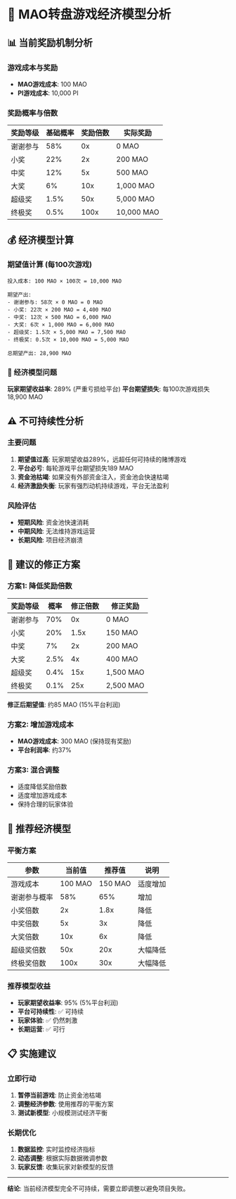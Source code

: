 # 🏦 MAO转盘游戏经济模型分析

## 📊 当前奖励机制分析

### 游戏成本与奖励
- **MAO游戏成本**: 100 MAO
- **PI游戏成本**: 10,000 PI

### 奖励概率与倍数
| 奖励等级 | 基础概率 | 奖励倍数 | 实际奖励 |
|---------|---------|---------|---------|
| 谢谢参与 | 58% | 0x | 0 MAO |
| 小奖 | 22% | 2x | 200 MAO |
| 中奖 | 12% | 5x | 500 MAO |
| 大奖 | 6% | 10x | 1,000 MAO |
| 超级奖 | 1.5% | 50x | 5,000 MAO |
| 终极奖 | 0.5% | 100x | 10,000 MAO |

## 💰 经济模型计算

### 期望值计算 (每100次游戏)
```
投入成本: 100 MAO × 100次 = 10,000 MAO

期望产出:
- 谢谢参与: 58次 × 0 MAO = 0 MAO
- 小奖: 22次 × 200 MAO = 4,400 MAO
- 中奖: 12次 × 500 MAO = 6,000 MAO
- 大奖: 6次 × 1,000 MAO = 6,000 MAO
- 超级奖: 1.5次 × 5,000 MAO = 7,500 MAO
- 终极奖: 0.5次 × 10,000 MAO = 5,000 MAO

总期望产出: 28,900 MAO
```

### 🚨 经济模型问题

**玩家期望收益率**: 289% (严重亏损给平台)
**平台期望损失**: 每100次游戏损失 18,900 MAO

## ⚠️ 不可持续性分析

### 主要问题
1. **期望值过高**: 玩家期望收益289%，远超任何可持续的赌博游戏
2. **平台必亏**: 每轮游戏平台期望损失189 MAO
3. **资金池枯竭**: 如果没有外部资金注入，资金池会快速枯竭
4. **经济激励失衡**: 玩家有强烈动机持续游戏，平台无法盈利

### 风险评估
- **短期风险**: 资金池快速消耗
- **中期风险**: 无法维持游戏运营
- **长期风险**: 项目经济崩溃

## 🔧 建议的修正方案

### 方案1: 降低奖励倍数
| 奖励等级 | 概率 | 修正倍数 | 修正奖励 |
|---------|------|---------|---------|
| 谢谢参与 | 70% | 0x | 0 MAO |
| 小奖 | 20% | 1.5x | 150 MAO |
| 中奖 | 7% | 2x | 200 MAO |
| 大奖 | 2.5% | 4x | 400 MAO |
| 超级奖 | 0.4% | 15x | 1,500 MAO |
| 终极奖 | 0.1% | 25x | 2,500 MAO |

**修正后期望值**: 约85 MAO (15%平台利润)

### 方案2: 增加游戏成本
- **MAO游戏成本**: 300 MAO (保持现有奖励)
- **平台利润率**: 约37%

### 方案3: 混合调整
- 适度降低奖励倍数
- 适度增加游戏成本
- 保持合理的玩家体验

## 🎯 推荐经济模型

### 平衡方案
| 参数 | 当前值 | 推荐值 | 说明 |
|------|-------|-------|------|
| 游戏成本 | 100 MAO | 150 MAO | 适度增加 |
| 谢谢参与概率 | 58% | 65% | 增加 |
| 小奖倍数 | 2x | 1.8x | 降低 |
| 中奖倍数 | 5x | 3x | 降低 |
| 大奖倍数 | 10x | 6x | 降低 |
| 超级奖倍数 | 50x | 20x | 大幅降低 |
| 终极奖倍数 | 100x | 30x | 大幅降低 |

### 推荐模型收益
- **玩家期望收益率**: 95% (5%平台利润)
- **平台可持续性**: ✅ 可持续
- **玩家体验**: ✅ 仍然刺激
- **长期运营**: ✅ 可行

## 📋 实施建议

### 立即行动
1. **暂停当前游戏**: 防止资金池枯竭
2. **调整经济参数**: 使用推荐的平衡方案
3. **测试新模型**: 小规模测试经济平衡

### 长期优化
1. **数据监控**: 实时监控经济指标
2. **动态调整**: 根据实际数据微调参数
3. **玩家反馈**: 收集玩家对新模型的反馈

---

**结论**: 当前经济模型完全不可持续，需要立即调整以避免项目失败。 